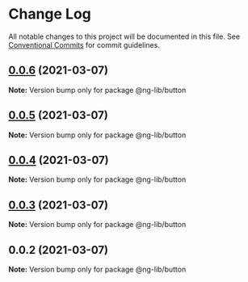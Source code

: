 # Change Log

All notable changes to this project will be documented in this file.
See [Conventional Commits](https://conventionalcommits.org) for commit guidelines.

## [0.0.6](https://github.com/erdemcaygor/ng-lerna-example/compare/@ng-lib/button@0.0.5...@ng-lib/button@0.0.6) (2021-03-07)

**Note:** Version bump only for package @ng-lib/button





## [0.0.5](https://github.com/erdemcaygor/ng-lerna-example/compare/@ng-lib/button@0.0.4...@ng-lib/button@0.0.5) (2021-03-07)

**Note:** Version bump only for package @ng-lib/button





## [0.0.4](https://github.com/erdemcaygor/ng-lerna-example/compare/@ng-lib/button@0.0.3...@ng-lib/button@0.0.4) (2021-03-07)

**Note:** Version bump only for package @ng-lib/button





## [0.0.3](https://github.com/erdemcaygor/ng-lerna-example/compare/@ng-lib/button@0.0.2...@ng-lib/button@0.0.3) (2021-03-07)

**Note:** Version bump only for package @ng-lib/button





## 0.0.2 (2021-03-07)

**Note:** Version bump only for package @ng-lib/button
